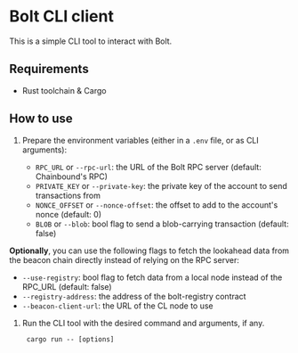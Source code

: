 # Bolt CLI client

This is a simple CLI tool to interact with Bolt.

## Requirements

- Rust toolchain & Cargo

## How to use

1. Prepare the environment variables (either in a `.env` file, or as CLI arguments):

   - `RPC_URL` or `--rpc-url`: the URL of the Bolt RPC server (default: Chainbound's RPC)
   - `PRIVATE_KEY` or `--private-key`: the private key of the account to send transactions from
   - `NONCE_OFFSET` or `--nonce-offset`: the offset to add to the account's nonce (default: 0)
   - `BLOB` or `--blob`: bool flag to send a blob-carrying transaction (default: false)

**Optionally**, you can use the following flags to fetch the lookahead data from the beacon chain directly
instead of relying on the RPC server:

- `--use-registry`: bool flag to fetch data from a local node instead of the RPC_URL (default: false)
- `--registry-address`: the address of the bolt-registry contract
- `--beacon-client-url`: the URL of the CL node to use

1. Run the CLI tool with the desired command and arguments, if any.

   ```shell
    cargo run -- [options]
   ```
